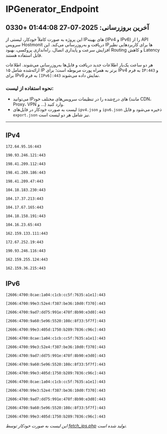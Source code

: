 # IPGenerator_Endpoint

## آخرین بروزرسانی: 2025-07-27 01:44:08 +0330

این پروژه به صورت کاملاً خودکار، لیستی از IPهای بهینه (IPv4 و IPv6) را از API سرویس Hostmonit دریافت و به‌روزرسانی می‌کند. این IPها برای کاربردهایی نظیر افزایش سرعت و پایداری اتصال، راه‌اندازی پروکسی، بهبود Routing و کاهش Latency قابل استفاده هستند.

هر دو ساعت یک‌بار اطلاعات جدید دریافت و فایل‌ها به‌روزرسانی می‌شوند. اطلاعات ارائه‌شده شامل ۱۵ IP برتر به همراه پورت مربوطه است؛ برای IPv4 به فرم `IP:443` و برای IPv6 به فرم `[IPv6]:443` نمایش داده می‌شوند.

### نحوه استفاده از لیست:
- می‌توانید IPهای درج‌شده را در تنظیمات سرویس‌های مختلف خود (مانند CDN، Proxy، VPN و ...) وارد کنید.
- لیست به صورت خودکار در فایل‌های `ipv4.json` و `ipv6.json` ذخیره می‌شود و فایل `export.json` نیز شامل هر دو لیست است.

---

## IPv4
```
172.64.95.16:443
```
```
190.93.246.121:443
```
```
198.41.209.112:443
```
```
198.41.209.186:443
```
```
198.41.209.47:443
```
```
104.18.183.230:443
```
```
104.17.37.213:443
```
```
104.17.67.165:443
```
```
104.18.158.191:443
```
```
104.16.23.65:443
```
```
162.159.133.111:443
```
```
172.67.252.19:443
```
```
190.93.246.116:443
```
```
162.159.255.124:443
```
```
162.159.36.215:443
```

## IPv6
```
[2606:4700:8cae:1a04:c1cb:cc5f:7635:a1e1]:443
```
```
[2606:4700:99e3:52e4:f387:be36:10d0:f370]:443
```
```
[2606:4700:9ad7:dd75:991e:478f:8b90:e3d0]:443
```
```
[2606:4700:9a60:5e96:5520:108c:8f33:5f7f]:443
```
```
[2606:4700:99e3:405d:1750:b289:7836:c96c]:443
```
```
[2606:4700:8cae:1a04:c1cb:cc5f:7635:a1e1]:443
```
```
[2606:4700:99e3:52e4:f387:be36:10d0:f370]:443
```
```
[2606:4700:9ad7:dd75:991e:478f:8b90:e3d0]:443
```
```
[2606:4700:9a60:5e96:5520:108c:8f33:5f7f]:443
```
```
[2606:4700:99e3:405d:1750:b289:7836:c96c]:443
```
```
[2606:4700:8cae:1a04:c1cb:cc5f:7635:a1e1]:443
```
```
[2606:4700:99e3:52e4:f387:be36:10d0:f370]:443
```
```
[2606:4700:9ad7:dd75:991e:478f:8b90:e3d0]:443
```
```
[2606:4700:9a60:5e96:5520:108c:8f33:5f7f]:443
```
```
[2606:4700:99e3:405d:1750:b289:7836:c96c]:443
```

*این لیست به صورت خودکار توسط [fetch_ips.php](scripts/fetch_ips.php) تولید شده است.*
